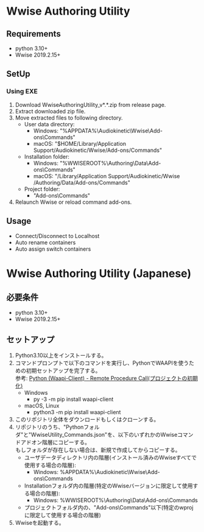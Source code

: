 # Wwise Authoring Utility

## Requirements
* python 3.10+
* Wwise 2019.2.15+

## SetUp
### Using EXE
1. Download WwiseAuthoringUtility_v*.*.zip from release page.
1. Extract downloaded zip file.
1. Move extracted files to following directory.
	* User data directory:
		* Windows: "%APPDATA%\\Audiokinetic\\Wwise\\Add-ons\\Commands"
		* macOS: "$HOME/Library/Application Support/Audiokinetic/Wwise/Add-ons/Commands"
	* Installation folder:
		* Windows: "%WWISEROOT%\\Authoring\\Data\\Add-ons\\Commands"
		* macOS: "/Library/Application Support/Audiokinetic/Wwise <version>/Authoring/Data/Add-ons/Commands"
	* Project folder:
		* "Add-ons\\Commands"
1. Relaunch Wwise or reload command add-ons.

## Usage
* Connect/Disconnect to Localhost
* Auto rename containers
* Auto assign switch containers

# Wwise Authoring Utility (Japanese)

## 必要条件
* python 3.10+
* Wwise 2019.2.15+

## セットアップ
1. Python3.10以上をインストールする。
2. コマンドプロンプトで以下のコマンドを実行し、PythonでWAAPIを使うための初期セットアップを完了する。\
参考: [Python (Waapi-Client) - Remote Procedure Call(プロジェクトの初期化)](https://www.audiokinetic.com/ja/public-library/2024.1.9_8920/?source=SDK&id=waapi_client_python_rpc.html#waapi_client_python_rpc_init)
	* Windows
		* py -3 -m pip install waapi-client
	* macOS, Linux
		* python3 -m pip install waapi-client
1. このリポジトリ全体をダウンロードもしくはクローンする。
2. リポジトリのうち、"Pythonフォルダ"と"WwiseUtility_Commands.json"を、以下のいずれかのWwiseコマンドアドオン階層にコピーする。\
   もしフォルダが存在しない場合は、新規で作成してからコピーする。
	* ユーザデータディレクトリ内の階層(インストール済みのWwiseすべてで使用する場合の階層):
		* Windows: %APPDATA%\Audiokinetic\Wwise\Add-ons\Commands
	* Installationフォルダ内の階層(特定のWwiseバージョンに限定して使用する場合の階層):
		* Windows: %WWISEROOT%\Authoring\Data\Add-ons\Commands
	* プロジェクトフォルダ内の、"Add-ons\Commands"以下(特定のwprojに限定して使用する場合の階層)
4. Wwiseを起動する。
